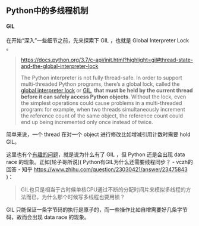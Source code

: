 ## Python中的多线程机制

#### GIL

在开始“深入”一些细节之前，先来探索下 GIL ，也就是 Global Interpreter Lock 。

> https://docs.python.org/3.7/c-api/init.html?highlight=gil#thread-state-and-the-global-interpreter-lock 
>
>  The Python interpreter is not fully thread-safe. In order to support multi-threaded Python programs, there’s a global lock, called the [global interpreter lock](https://docs.python.org/3.7/glossary.html#term-global-interpreter-lock) or [GIL](https://docs.python.org/3.7/glossary.html#term-gil), **that must be held by the current thread before it can safely access Python objects**. Without the lock, even the simplest operations could cause problems in a multi-threaded program: for example, when two threads simultaneously increment the reference count of the same object, the reference count could end up being incremented only once instead of twice. 

简单来说，一个 thread 在对一个 object 进行修改比如增减引用计数时需要 hold GIL。

这里也有个[有趣的问题]( https://stackoverflow.com/questions/26873512/why-does-python-provide-locking-mechanisms-if-its-subject-to-a-gil )，就是说为什么有了 GIL ，但 Python 还是会出现 data race 的现象。正如[轮子哥所说]( Python有GIL为什么还需要线程同步？ - vczh的回答 - 知乎 https://www.zhihu.com/question/23030421/answer/23475843 )：

> GIL也只是相当于古时候单核CPU通过不断的分配时间片来模拟多线程的方法而已，为什么那个时候写多线程也要用锁？ 

GIL 只能保证一条字节码的执行是原子的，而一些操作比如自增需要好几条字节码，故而会出现 data race 的现象。